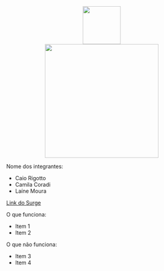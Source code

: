 
<div align="center" > <img width="100vw" src="https://img.icons8.com/plasticine/344/pokeball.png"/></div>
<div align="center" > <img width="300vw" src="https://user-images.githubusercontent.com/56762847/163064756-6ba2cf4f-e2e5-4127-a145-6fc3c3e9e8a1.png"/> </div>
  




  Nome dos integrantes: 
- Caio Rigotto
- Camila Coradi
- Laíne Moura

[Link do Surge](https://alcoholic-mitten.surge.sh/)

O que funciona:
- Item 1
- Item 2

O que não funciona: 
- Item 3
- Item 4

